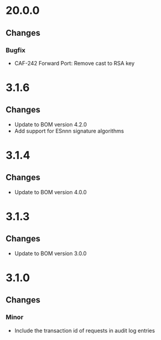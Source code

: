 # 20.0.0
## Changes

### Bugfix
* CAF-242 Forward Port: Remove cast to RSA key

# 3.1.6

## Changes
* Update to BOM version 4.2.0
* Add support for ESnnn signature algorithms

# 3.1.4

## Changes
* Update to BOM version 4.0.0


# 3.1.3

## Changes
* Update to BOM version 3.0.0


# 3.1.0

## Changes

### Minor
* Include the transaction id of requests in audit log entries